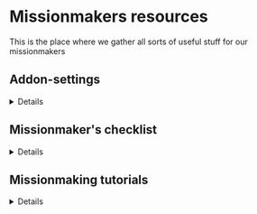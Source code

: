 # Missionmakers resources

This is the place where we gather all sorts of useful stuff for our missionmakers

## Addon-settings

<details>
 
### Settings hierarchy
In multiplayer, add-on settings are three-tiered :
- client settings affect only the local machine. They are set by each connected player for their own computer.
- mission settings affect all connected players. They are set by the missionmaker, and can overwrite client settings <b>if explicitly specified</b>.
- server settings affect all connected players. They are set by the server admin, and can overwrite mission settings as well as client settings <b>if explicitly specified</b>.
 
### Default settings
[This file](mission.txt) contains the current mission add-on settings for missionmakers to import into their own scenarios.<br>
[This file](server.txt) contains the current server add-on settings (for reference).
  
</details>

## Missionmaker's checklist

<details>

This is not a step-by-step guide to making a good mission, more like guidelines to avoid a catastrophe ;).

### General advice

  - check your mods are up to date
- make sure you're using the correct modlist (ie remove whatever additional mods you may be using client-side)
- if you are making a long mission (several main objectives), do a multiplayer test every time you complete a major section, on a dedicated server if available, local host otherwise
- if you don’t have direct access to the server ask either Winters, Compton, Ollo, Wonko or Miller
- we don’t want a server test to be run at 5 PM day of, always try and get a server test done as far in advance as you practically can (two days is a good compromise)
- have you set a particular time for your mission to start in game ?
  
### In-game

- load in the add-on on settings
- if you wish an add-on setting to be changed, bring it up to your CO
- under "Attributes > Settings > General > Misc", tick “Binarise the scenario file & editable objects (zeus)"
- under "Attributes > Settings > General > Multiplayer > Lobby", untick "Enable AI"
- under "Attributes > Settings > General > Multiplayer > Respawn" select "Respawn on custom position" then select "Select respawn position" then set the respawn delay to 5 seconds
  
</details>

## Missionmaking tutorials

<details>
 
 ### Mission folder structure
 Raw mission files are stored in a mission folder located in the `missions` or `mpmissions` folder of your profile folder.
 By default, the mission folder will only contain a `mission.sqm` file, which describes your entire mission.
 Additional resources (script files, pictures, sounds, movies, so on) can be placed directly next to the `mission.sqm`, or within nested subfolders if necessary.
 They can then be referenced in the Ed3n Editor by their path relative to the `mission.sqm` file.
 
</details>
